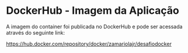 # DockerHub - Imagem da Aplicação

A imagem do container foi publicada no DockerHub e pode ser acessada através do seguinte link:

https://hub.docker.com/repository/docker/zamariolajr/desafiodocker
